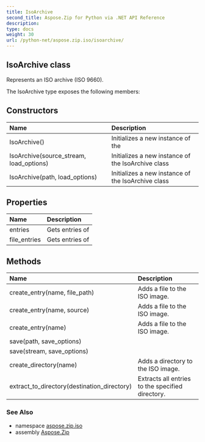 ```yaml
---
title: IsoArchive
second_title: Aspose.Zip for Python via .NET API Reference
description: 
type: docs
weight: 30
url: /python-net/aspose.zip.iso/isoarchive/
---
```


## IsoArchive class

Represents an ISO archive (ISO 9660).

The IsoArchive type exposes the following members:
## Constructors
| Name | Description |
| :- | :- |
|IsoArchive()|Initializes a new instance of the|
|IsoArchive(source_stream, load_options)|Initializes a new instance of the IsoArchive class|
|IsoArchive(path, load_options)|Initializes a new instance of the IsoArchive class|
## Properties
| Name | Description |
| :- | :- |
|entries|Gets entries of|
|file_entries|Gets entries of|
## Methods
| Name | Description |
| :- | :- |
|create_entry(name, file_path)|Adds a file to the ISO image.|
|create_entry(name, source)|Adds a file to the ISO image.|
|create_entry(name)|Adds a file to the ISO image.|
|save(path, save_options)|  |
|save(stream, save_options)|  |
|create_directory(name)|Adds a directory to the ISO image.|
|extract_to_directory(destination_directory)|Extracts all entries to the specified directory.|

### See Also

* namespace [aspose.zip.iso](/zip/python-net/aspose.zip.iso/)
* assembly [Aspose.Zip](/zip/python-net/)

